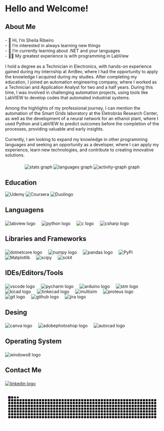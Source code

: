 <h1 align="left">Hello and Welcome!</h1>

###

<h2 align="left">About Me</h2>

###

<p align="left">- 👋 Hi, I’m Sheila Ribeiro<br>- 👀 I’m interested in always learning new things<br>- 🌱 I’m currently learning about .NET and your languages<br>- 👩‍💻 My greatest experience is with programming in LabView<br><br>I hold a degree as a Technician in Electronics, with hands-on experience gained during my internship at AmBev, where I had the opportunity to apply the knowledge I acquired during my studies. After completing my education, I joined an automation engineering company, where I worked as a Technician and Application Analyst for two and a half years. During this time, I was involved in challenging automation projects, using tools like LabVIEW to develop codes that automated industrial systems.<br><br>Among the highlights of my professional journey, I can mention the automation of the Smart Grids laboratory at the Eletrobrás Research Center, as well as the development of a neural network for an ethanol plant, where I used Python and LabVIEW to predict outcomes before the completion of the processes, providing valuable and early insights.<br><br>Currently, I am looking to expand my knowledge in other programming languages and seeking an opportunity as a developer, where I can apply my experience, learn new technologies, and contribute to creating innovative solutions.</p>

###

<div align="center">
  <img src="https://github-readme-stats.vercel.app/api?username=ribeirosheila&hide_title=false&hide_rank=true&show_icons=true&include_all_commits=false&count_private=true&disable_animations=false&theme=ocean_dark&locale=en&hide_border=false&order=1" height="150" alt="stats graph"  />
  <img src="https://github-readme-stats.vercel.app/api/top-langs?username=ribeirosheila&locale=en&hide_title=false&layout=compact&card_width=320&langs_count=5&theme=ocean_dark&hide_border=false&order=2" height="150" alt="languages graph"  />
  <img src="https://github-readme-activity-graph.vercel.app/graph?username=ribeirosheila&radius=16&theme=elegant&area=true&order=5&hide_border=false&hide_title=false" height="300" alt="activity-graph graph"  />
</div>

###


## Education
![Udemy](https://img.shields.io/badge/Udemy-A435F0?style=for-the-badge&logo=Udemy&logoColor=white)
![Coursera](https://img.shields.io/badge/Coursera-%230056D2.svg?style=for-the-badge&logo=Coursera&logoColor=white)
![Duolingo](https://img.shields.io/badge/Duolingo-%234DC730.svg?style=for-the-badge&logo=Duolingo&logoColor=white)

<h2 align="left">Languagens</h2>

###

<div align="left">
  <img src="https://cdn.jsdelivr.net/gh/devicons/devicon/icons/labview/labview-original.svg" height="40" alt="labview logo"  />
  <img width="12" />
  <img src="https://cdn.jsdelivr.net/gh/devicons/devicon/icons/python/python-original.svg" height="40" alt="python logo"  />
  <img width="12" />
  <img src="https://cdn.jsdelivr.net/gh/devicons/devicon/icons/c/c-original.svg" height="40" alt="c logo"  />
  <img width="12" />
  <img src="https://cdn.jsdelivr.net/gh/devicons/devicon/icons/csharp/csharp-original.svg" height="40" alt="csharp logo"  />
</div>

###

<h2 align="left">Libraries and Frameworks</h2>

###

<div align="left">
  <img src="https://cdn.jsdelivr.net/gh/devicons/devicon/icons/dotnetcore/dotnetcore-original.svg" height="40" alt="dotnetcore logo"  />
  <img width="12" />
  <img src="https://cdn.jsdelivr.net/gh/devicons/devicon/icons/numpy/numpy-original.svg" height="40" alt="numpy logo"  />
  <img width="12" />
  <img src="https://cdn.jsdelivr.net/gh/devicons/devicon/icons/pandas/pandas-original-wordmark.svg" height="40" alt="pandas logo"  />
  <img width="12" />
  <img src="https://img.shields.io/badge/pypi-%23ececec.svg?style=for-the-badge&logo=pypi&logoColor=1f73b7" height="30" alt="PyPi"  />
  <img width="12" />
  <img src="https://img.shields.io/badge/Matplotlib-%23ffffff.svg?style=for-the-badge&logo=Matplotlib&logoColor=black" height="30" alt="Matplotlib"  />
  <img width="12" />
  <img src="https://img.shields.io/badge/SciPy-%230C55A5.svg?style=for-the-badge&logo=scipy&logoColor=%white" height="30" alt="scipy"  />
  <img width="12" />
  <img src="https://img.shields.io/badge/scikit--learn-%23F7931E.svg?style=for-the-badge&logo=scikit-learn&logoColor=white" height="30" alt="sckit"/>
</div>

###

<h2 align="left">IDEs/Editors/Tools</h2>

###

<div align="left">
  <img src="https://skillicons.dev/icons?i=vscode" height="40" alt="vscode logo"  />
  <img width="12" />
  <img src="https://cdn.jsdelivr.net/gh/devicons/devicon/icons/pycharm/pycharm-original.svg" height="40" alt="pycharm logo"  />
  <img width="12" />
  <img src="https://cdn.jsdelivr.net/gh/devicons/devicon/icons/arduino/arduino-original.svg" height="40" alt="arduino logo"  />
  <img width="12" />
  <img src="https://img.shields.io/badge/STMicroelectronics-03234B.svg?style=for-the-badge&logo=STMicroelectronics&logoColor=white" height="30" alt="stm logo"  />
  <img width="12" />
  <img src="https://img.shields.io/badge/KiCad-314CB0.svg?style=for-the-badge&logo=KiCad&logoColor=white" height="30" alt="kicad logo"  />
  <img width="12" />
  <img src="https://img.shields.io/badge/Tinkercad-1477D1.svg?style=for-the-badge&logo=Tinkercad&logoColor=white" height="30" alt="tinkecad logo"  />
  <img width="12" />
  <img src="https://img.shields.io/badge/Multisim-57B685.svg?style=for-the-badge&logo=Multisim&logoColor=white" height="30" alt="multisim"  />
  <img width="12" />
  <img src="https://img.shields.io/badge/Proteus-1C79B3.svg?style=for-the-badge&logo=Proteus&logoColor=white" height="30" alt="proteus logo"  />
  <img width="12" />
  <img src="https://cdn.jsdelivr.net/gh/devicons/devicon/icons/git/git-original.svg" height="40" alt="git logo"  />
  <img width="12" />
  <img src="https://cdn.jsdelivr.net/gh/devicons/devicon/icons/github/github-original.svg" height="40" alt="github logo"  />
  <img width="12" />
  <img src="https://cdn.jsdelivr.net/gh/devicons/devicon/icons/jira/jira-original.svg" height="40" alt="jira logo"  />
  <img width="12" />
</div>

###

<h2 align="left">Desing</h2>

###

<div align="left">
  <img src="https://cdn.jsdelivr.net/gh/devicons/devicon/icons/canva/canva-original.svg" height="40" alt="canva logo"  />
  <img width="12" />
  <img src="https://skillicons.dev/icons?i=ps" height="40" alt="adobephotoshop logo"  />
  <img width="12" />
  <img src="https://skillicons.dev/icons?i=autocad" height="40" alt="autocad logo"  />
</div>

###

<h2 align="left">Operating System</h2>

###

<div align="left">
  <img src="https://cdn.jsdelivr.net/gh/devicons/devicon/icons/windows8/windows8-original.svg" height="40" alt="windows8 logo"  />
</div>

###

<h2 align="left">Contact Me</h2>

###

<div align="left">
  <a href="https://www.linkedin.com/in/sheila-ribeiro-tec/" target="_blank">
    <img src="https://raw.githubusercontent.com/maurodesouza/profile-readme-generator/master/src/assets/icons/social/linkedin/default.svg" width="52" height="40" alt="linkedin logo"  />
  </a>
</div>

###

<img src="https://raw.githubusercontent.com/ribeirosheila/ribeirosheila/output/snake.svg" alt="Snake animation" />

###
